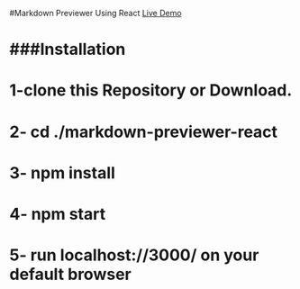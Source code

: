 #Markdown Previewer Using React
[Live Demo](https://immense-ravine-64536.herokuapp.com/)

###Installation
===================
1-clone this Repository or Download.
=============
2- cd ./markdown-previewer-react
=============
3- npm install
=============
4- npm start
=============
5- run localhost://3000/ on your default browser
=============
